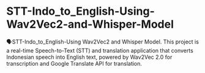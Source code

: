 # STT-Indo_to_English-Using-Wav2Vec2-and-Whisper-Model
🗣️STT-Indo_to_English-Using Wav2Vec2 and Whisper Model. This project is a real-time Speech-to-Text (STT) and translation application that converts Indonesian speech into English text, powered by Wav2Vec 2.0 for transcription and Google Translate API for translation. 
